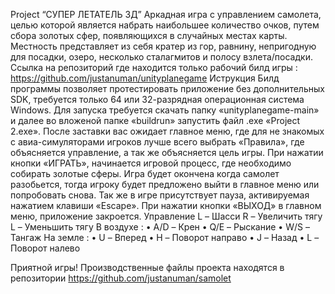 Project “СУПЕР ЛЕТАТЕЛЬ 3Д”
Аркадная игра с управлением самолета, целью которой является набрать наибольшее количество очков, путем сбора золотых сфер, появляющихся в случайных местах карты. Местность представляет из себя кратер из гор, равнину, непригодную для посадки, озеро, несколько сталагмитов и полосу взлета/посадки.
Ссылка на репозиторий где находится только рабочий билд игры : https://github.com/justanuman/unityplanegame
Иструкция
Билд программы позволяет протестировать приложение без дополнительных SDK, требуется только 64 или 32-разрядная операционная система Windows.
Для запуска требуется скачать папку «unityplanegame-main» и далее во вложеной папке «buildrun» запустить файл .exe «Project 2.exe».
После заставки вас ожидает главное меню, где для не знакомых с авиа-симуляторами игроков лучше всего выбрать «Правила», где объясняется управление, а так же объясняется цель игры. При нажатии кнопки «ИГРАТЬ», начинается игровой процесс, где необходимо собирать золотые сферы. Игра будет окончена когда самолет разобьется, тогда игроку будет предложено выйти в главное меню или попробовать снова. Так же в игре присутствует пауза, активируемая нажатием клавиши «Escape». При нажатии кнопки «ВЫХОД» в главном меню, приложение закроется.
Управление
L – Шасси
R – Увеличить тягу
L – Уменьшить тягу
В воздухе : 
•	A/D – Крен
•	Q/E – Рыскание
•	W/S – Тангаж
На земле :
•	U – Вперед
•	H – Поворот направо
•	J – Назад
•	L – Поворот налево

Приятной игры!
Производственные файлы проекта находятся в репозитории https://github.com/justanuman/samolet
